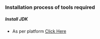 ### Installation process of tools required


##### Install JDK
  - As per platform 
[Click Here](https://www.oracle.com/java/technologies/javase/jdk17-archive-downloads.html)
